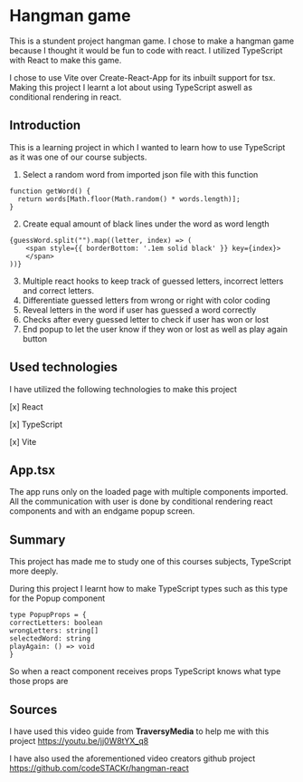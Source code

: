 # Hangman game

This is a stundent project hangman game. I chose to make a hangman game because I thought it would be fun to code with react. I utilized TypeScript with React to make this game. 

I chose to use Vite over Create-React-App for its inbuilt support for tsx. Making this project I learnt a lot about using TypeScript aswell as conditional rendering in react.

## Introduction

This is a learning project in which I wanted to learn how to use TypeScript as it was one of our course subjects.

1. Select a random word from imported json file with this function 
```
function getWord() {
  return words[Math.floor(Math.random() * words.length)];
}
```
2. Create equal amount of black lines under the word as word length
```
{guessWord.split("").map((letter, index) => (
    <span style={{ borderBottom: '.1em solid black' }} key={index}>
    </span>
))}
```
3. Multiple react hooks to keep track of guessed letters, incorrect letters and correct letters.
4. Differentiate guessed letters from wrong or right with color coding
5. Reveal letters in the word if user has guessed a word correctly
6. Checks after every guessed letter to check if user has won or lost
7. End popup to let the user know if they won or lost as well as play again button

## Used technologies

I have utilized the following technologies to make this project

[x] React

[x] TypeScript

[x] Vite

## App.tsx

The app runs only on the loaded page with multiple components imported. All the communication with user is done by conditional rendering react components and with an endgame popup screen. 

## Summary

This project has made me to study one of this courses subjects, TypeScript more deeply. 

During this project I learnt how to make TypeScript types such as this type for the Popup component
```
type PopupProps = {
correctLetters: boolean
wrongLetters: string[]
selectedWord: string
playAgain: () => void
}
```
So when a react component receives props TypeScript knows what type those props are

## Sources

I have used this video guide from **TraversyMedia** to help me with this project https://youtu.be/jj0W8tYX_q8

I have also used the aforementioned video creators github project https://github.com/codeSTACKr/hangman-react

